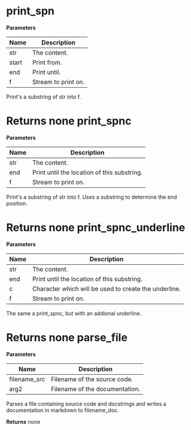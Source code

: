 print_spn
=========

**Parameters**

**Name** | **Description**
-------- | ---------------
str | The content.
start | Print from.
end | Print until.
f | Stream to print on.
Print's a substring of str into f.

**Returns**
none
print_spnc
==========

**Parameters**

**Name** | **Description**
-------- | ---------------
str | The content.
end | Print until the location of this substring.
f | Stream to print on.
Print's a substring of str into f.
Uses a substring to determine the end position.

**Returns**
none
print_spnc_underline
====================

**Parameters**

**Name** | **Description**
-------- | ---------------
str | The content.
end | Print until the location of this substring.
c | Character which will be used to create the underline.
f | Stream to print on.
The same a print_spnc, but with an addional underline.

**Returns**
none
parse_file
==========

**Parameters**

**Name** | **Description**
-------- | ---------------
filename_src | Filename of the source code.
arg2 | Filename of the documentation.
Parses a file containing source code and docstrings
and writes a documentation in markdown to filename_doc.

**Returns**
none
